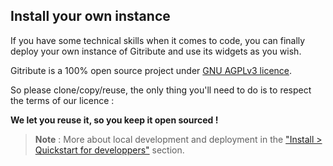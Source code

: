 
## Install your own instance

If you have some technical skills when it comes to code, you can finally deploy your own instance of Gitribute and use its widgets as you wish.

Gitribute is a 100% open source project under [GNU AGPLv3 licence](/software).

So please clone/copy/reuse, the only thing you'll need to do is to respect the terms of our licence : 

**We let you reuse it, so you keep it open sourced !**

> **Note** : More about local development and deployment in the ["Install > Quickstart for developpers"](/quickstart-developpers) section.
